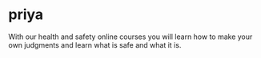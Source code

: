 # priya
With our health and safety online courses you will learn how to make your own judgments and learn what is safe and what it is.
